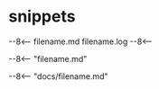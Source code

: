 # snippets

--8<--
filename.md
filename.log
--8<--


--8<-- "filename.md"

--8<-- "docs/filename.md"
